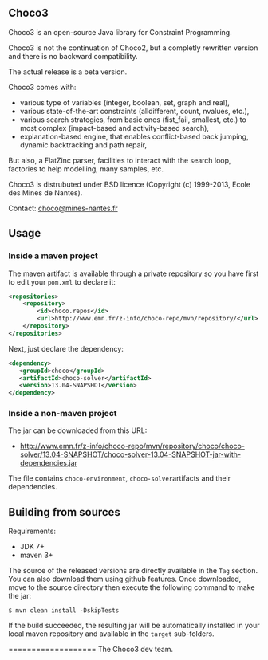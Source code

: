 ## Choco3 ##

Choco3 is an open-source Java library for Constraint Programming.

Choco3 is not the continuation of Choco2, but a completly rewritten version and there is no backward compatibility.

The actual release is a beta version.

Choco3 comes with:
- various type of variables (integer, boolean, set, graph and real),
- various state-of-the-art constraints (alldifferent, count, nvalues, etc.),
- various search strategies, from basic ones (fist_fail, smallest, etc.) to most complex (impact-based and activity-based search),
- explanation-based engine, that enables conflict-based back jumping, dynamic backtracking and path repair,

But also, a FlatZinc parser, facilities to interact with the search loop, factories to help modelling, many samples, etc.

Choco3 is distrubuted under BSD licence (Copyright (c) 1999-2013, Ecole des Mines de Nantes).

Contact: choco@mines-nantes.fr

## Usage ##
### Inside a maven project ###

The maven artifact is available through a private repository
so you have first to edit your `pom.xml` to declare it:

```xml
<repositories>
    <repository>
        <id>choco.repos</id>
        <url>http://www.emn.fr/z-info/choco-repo/mvn/repository/</url>
    </repository>
</repositories>
```

Next, just declare the dependency:

```xml
<dependency>
   <groupId>choco</groupId>
   <artifactId>choco-solver</artifactId>
   <version>13.04-SNAPSHOT</version>
</dependency>
```

### Inside a non-maven project ###

The jar can be downloaded from this URL:

* http://www.emn.fr/z-info/choco-repo/mvn/repository/choco/choco-solver/13.04-SNAPSHOT/choco-solver-13.04-SNAPSHOT-jar-with-dependencies.jar

The file contains `choco-environment`, `choco-solver`artifacts and their dependencies.

## Building from sources ##

Requirements:
* JDK 7+
* maven 3+

The source of the released versions are directly available in the `Tag` section.
You can also download them using github features.
Once downloaded, move to the source directory then execute the following command
to make the jar:

    $ mvn clean install -DskipTests

If the build succeeded, the resulting jar will be automatically
installed in your local maven repository and available in the `target` sub-folders.

===================
The Choco3 dev team.

